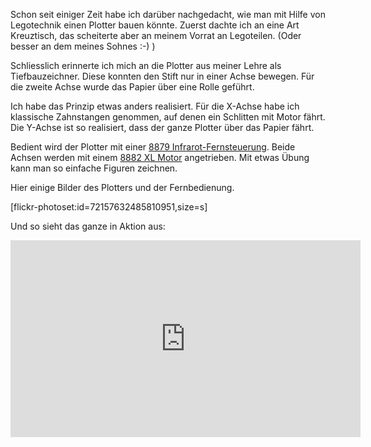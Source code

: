 <!--Lego Technic Plotter-->

Schon seit einiger Zeit habe ich darüber nachgedacht, wie man mit Hilfe von Legotechnik einen Plotter bauen könnte. Zuerst dachte ich an eine Art Kreuztisch, das scheiterte aber an meinem Vorrat an Legoteilen. (Oder besser an dem meines Sohnes :-) )

Schliesslich erinnerte ich mich an die Plotter aus meiner Lehre als Tiefbauzeichner. Diese konnten den Stift nur in einer Achse bewegen. Für die zweite Achse wurde das Papier über eine Rolle geführt.

Ich habe das Prinzip etwas anders realisiert. Für die X-Achse habe ich klassische Zahnstangen genommen, auf denen ein Schlitten mit Motor fährt. Die Y-Achse ist so realisiert, dass der ganze Plotter über das Papier fährt.

Bedient wird der Plotter mit einer [8879 Infrarot-Fernsteuerung][1]. Beide Achsen werden mit einem [8882 XL Motor][2] angetrieben. Mit etwas Übung kann man so einfache Figuren zeichnen.

Hier einige Bilder des Plotters und der Fernbedienung.

[flickr-photoset:id=72157632485810951,size=s]

Und so sieht das ganze in Aktion aus:

<iframe width="560" height="315" src="http://www.youtube.com/embed/aP51DydDhOw?rel=0" frameborder="0" allowfullscreen></iframe>


[1]: http://powerfunctions.lego.com/de-de/products/default.aspx#8879
[2]: http://powerfunctions.lego.com/de-de/products/default.aspx#8882